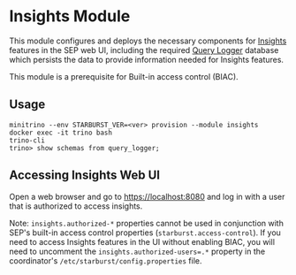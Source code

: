 # Insights Module  

This module configures and deploys the necessary components for [Insights](https://docs.starburst.io/latest/insights/configuration.html) features in the SEP web UI, including the required [Query Logger](https://docs.starburst.io/latest/admin/query-logger.html) database which persists the data to provide information needed for Insights features.  

This module is a prerequisite for Built-in access control (BIAC).  

## Usage

    minitrino --env STARBURST_VER=<ver> provision --module insights
    docker exec -it trino bash 
    trino-cli
    trino> show schemas from query_logger;

## Accessing Insights Web UI
Open a web browser and go to [https://localhost:8080](https://localhost:8080) and log in with a user that is authorized to access insights.  

Note: `insights.authorized-*` properties cannot be used in conjunction with SEP's built-in access control properties (`starburst.access-control`). If you need to access Insights features in the UI without enabling BIAC, you will need to uncomment the `insights.authorized-users=.*` property in the coordinator's `/etc/starburst/config.properties` file.  